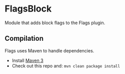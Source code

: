 FlagsBlock
==========

Module that adds block flags to the Flags plugin.

Compilation
-----------

Flags uses Maven to handle dependencies.
* Install [Maven 3](http://maven.apache.org/download.html)
* Check out this repo and: `mvn clean package install`
